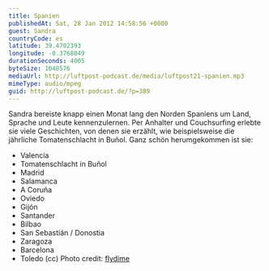 ```yaml
---
title: Spanien
publishedAt: Sat, 28 Jan 2012 14:58:56 +0000
guest: Sandra
countryCode: es
latitude: 39.4702393
longitude: -0.3768049
durationSeconds: 4005
byteSize: 1048576
mediaUrl: http://luftpost-podcast.de/media/luftpost21-spanien.mp3
mimeType: audio/mpeg
guid: http://luftpost-podcast.de/?p=389
---
```


Sandra bereiste knapp einen Monat lang den Norden Spaniens um Land, Sprache und Leute kennenzulernen. Per Anhalter und Couchsurfing erlebte sie viele Geschichten, von denen sie erzählt, wie beispielsweise die jährliche Tomatenschlacht in Buñol. Ganz schön herumgekommen ist sie: 
* Valencia
* Tomatenschlacht in Buñol
* Madrid
* Salamanca
* A Coruña
* Oviedo
* Gijón
* Santander
* Bilbao
* San Sebastián / Donostia
* Zaragoza
* Barcelona
* Toledo
(cc) Photo credit: [flydime](http://www.flickr.com/photos/flydime/6101867029/)
